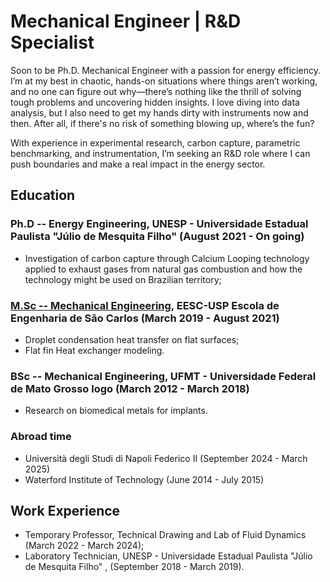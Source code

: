 # Mechanical Engineer | R&D Specialist

Soon to be Ph.D. Mechanical Engineer with a passion for energy efficiency. I’m at my best in chaotic, hands-on situations where things aren’t working, and no one can figure out why—there’s nothing like the thrill of solving tough problems and uncovering hidden insights. I love diving into data analysis, but I also need to get my hands dirty with instruments now and then. After all, if there's no risk of something blowing up, where’s the fun?

With experience in experimental research, carbon capture, parametric benchmarking, and instrumentation, I’m seeking an R&D role where I can push boundaries and make a real impact in the energy sector.

## Education

### Ph.D -- Energy Engineering, UNESP - Universidade Estadual Paulista "Júlio de Mesquita Filho" (August 2021 - On going)
* Investigation of carbon capture through Calcium Looping technology applied to exhaust gases from natural gas combustion and how the technology might be used on Brazilian territory;
  
### [M.Sc -- Mechanical Engineering](https://www.teses.usp.br/teses/disponiveis/18/18164/tde-25092024-112911/pt-br.php), EESC-USP Escola de Engenharia de São Carlos (March 2019 - August 2021) 
* Droplet condensation heat transfer on flat surfaces;
* Flat fin Heat exchanger modeling.
  
### BSc -- Mechanical Engineering, UFMT - Universidade Federal de Mato Grosso logo (March 2012 - March 2018)
* Research on biomedical metals for implants.
  
### Abroad time
* Università degli Studi di Napoli Federico II (September 2024 - March 2025)
* Waterford Institute of Technology (June 2014 - July 2015)

## Work Experience
* Temporary Professor, Technical Drawing and Lab of Fluid Dynamics (March 2022 - March 2024);
* Laboratory Technician, UNESP - Universidade Estadual Paulista "Júlio de Mesquita Filho" , (September 2018 - March 2019).
